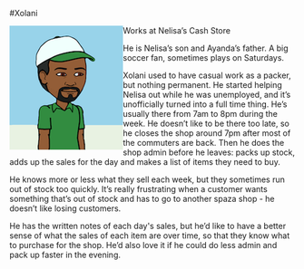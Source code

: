 #Xolani 

<img align="left" padding=10px src="./images/PersonaXolani.png">
Works at Nelisa’s Cash Store

He is Nelisa’s son and Ayanda’s father. A big soccer fan, sometimes plays on Saturdays.

Xolani used to have casual work as a packer, but nothing permanent. He started helping Nelisa out while he was unemployed, and it’s unofficially turned into a full time thing.
He’s usually there from 7am to 8pm during the week. He doesn’t like to be there too late, so he closes the shop around 7pm after most of the commuters are back. Then he does the shop admin before he leaves: packs up stock, adds up the sales for the day and makes a list of items they need to buy.

He knows more or less what they sell each week, but they sometimes run out of stock too quickly. It’s really frustrating when a customer wants something that’s out of stock and has to go to another spaza shop - he doesn’t like losing customers.

He has the written notes of each day's sales, but he’d like to have a better sense of what the sales of each item are over time, so that they know what to purchase for the shop. He’d also love it if he could do less admin and pack up faster in the evening.
